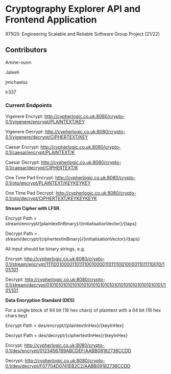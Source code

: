 # Cryptography Explorer API and Frontend Application
975G5: Engineering Scalable and Reliable Software Group Project [21/22]


## Contributors
Amine-ounn

Jaleeh

jmichaelss

lr337

### Current Endpoints

Vigenere Encrypt: http://cypherlogic.co.uk:8080/crypto-0.1/vigenere/encrypt/PLAINTEXT/KEY

Vigenere Decrypt: http://cypherlogic.co.uk:8080/crypto-0.1/vigenere/decrypt/CIPHERTEXT/KEY


Caesar Encrypt: http://cypherlogic.co.uk:8080/crypto-0.1/caesar/encrypt/PLAINTEXT/K

Caesar Decrypt: http://cypherlogic.co.uk:8080/crypto-0.1/caesar/decrypt/CIPHERTEXT/K


One Time Pad Encrypt: http://cypherlogic.co.uk:8080/crypto-0.1/otp/encrypt/PLAINTEXT/KEYKEYKEY

One Time Pad Decrypt: http://cypherlogic.co.uk:8080/crypto-0.1/otp/decrypt/CIPHERTEXT/KEYKEYKEYK


**Stream Cipher with LFSR.**

Encrypt Path = stream/encrypt/{plaintextInBinary}/{initialisationVector}/{taps}

Decrypt Path = stream/decrypt/{ciphertextInBinary}/{initialisationVector}/{taps}


All input should be binary strings, e.g.

Encrypt: http://cypherlogic.co.uk:8080/crypto-0.1/stream/encrypt/11110010000110111100100001101111001000011011110010/101/101

Decrypt: http://cypherlogic.co.uk:8080/crypto-0.1/stream/decrypt/01010101010101010101010101010101010101010101010101/101/101


**Data Encryption Standard (DES)**

For a single block of 64 bit (16 hex chars) of plaintext with a 64 bit (16 hex chars key)

Encrypt Path = des/encrypt/{plaintextInHex}/{keyInHex}

Decrypt Path = des/decrypt/{ciphertextInHex}/{keyInHex}


Encrypt: http://cypherlogic.co.uk:8080/crypto-0.1/des/encrypt/0123456789ABCDEF/AABB09182736CCDD

Decrypt: http://cypherlogic.co.uk:8080/crypto-0.1/des/decrypt/F07704D0741EB2C2/AABB09182736CCDD

